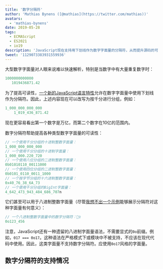 ```yaml
---
title: '数字分隔符'
author: 'Mathias Bynens ([@mathias](https://twitter.com/mathias))'
avatars:
  - 'mathias-bynens'
date: 2019-05-28
tags:
  - ECMAScript
  - ES2021
  - io19
description: 'JavaScript现在支持用下划线作为数字字面量的分隔符，从而提升源码的可读性和可维护性。'
tweet: '1129073383931559936'
---
```

大型数字字面量对人眼来说难以快速解析，特别是当数字中有大量重复数字时：

```js
1000000000000
   1019436871.42
```

为了提高可读性，[一个新的JavaScript语言特性](https://github.com/tc39/proposal-numeric-separator)允许在数字字面量中使用下划线作为分隔符。因此，上述内容现在可以改写为按千分进行分组，例如：

<!--truncate-->
```js
1_000_000_000_000
    1_019_436_871.42
```

现在更容易看出第一个数字是万亿，而第二个数字在10亿的范围内。

数字分隔符帮助提高各种类型数字字面量的可读性：

```js
// 一个使用千分分组的十进制整数字面量：
1_000_000_000_000
// 一个使用千分分组的十进制字面量：
1_000_000.220_720
// 一个使用八位分组的二进制整数字面量：
0b01010110_00111000
// 一个使用四位分组的二进制整数字面量：
0b0101_0110_0011_1000
// 一个按字节分组的十六进制整数字面量：
0x40_76_38_6A_73
// 一个使用千分分组的BigInt字面量：
4_642_473_943_484_686_707n
```

它们甚至可以用于八进制整数字面量（尽管[我想不出一个示例](https://github.com/tc39/proposal-numeric-separator/issues/44)能够展示分隔符对这种字面量有何意义）：

```js
// 一个八进制整数字面量中的数字分隔符：🤷‍♀️
0o123_456
```

注意，JavaScript还有一种遗留的八进制字面量语法，不需要显式的`0o`前缀。例如，`017 === 0o17`。这种语法在严格模式下或模块中不被支持，不应该在现代代码中使用。因此，这类字面量不支持数字分隔符。应使用`0o17`风格的字面量。

## 数字分隔符的支持情况

<feature-support chrome="75 /blog/v8-release-75#numeric-separators"
                 firefox="70 https://hacks.mozilla.org/2019/10/firefox-70-a-bountiful-release-for-all/"
                 safari="13"
                 nodejs="12.5.0 https://nodejs.org/en/blog/release/v12.5.0/"
                 babel="yes https://babeljs.io/docs/en/babel-plugin-proposal-numeric-separator"></feature-support>
